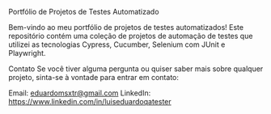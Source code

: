Portfólio de Projetos de Testes Automatizado

Bem-vindo ao meu portfólio de projetos de testes automatizados!
Este repositório contém uma coleção de projetos de automação de testes que utilizei as tecnologias Cypress, Cucumber, Selenium com JUnit e Playwright.

Contato
Se você tiver alguma pergunta ou quiser saber mais sobre qualquer projeto, sinta-se à vontade para entrar em contato:

Email: eduardomsxtr@gmail.com
LinkedIn: https://www.linkedin.com/in/luiseduardoqatester
